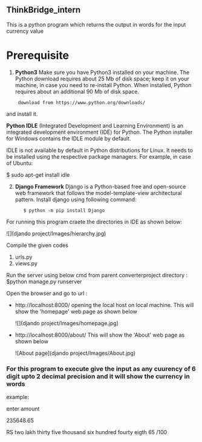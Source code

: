 ## ThinkBridge_intern

This is a python program which returns the output in words for the input currency value

# Prerequisite 
1. **Python3**
   Make sure you have Python3 installed on your machine.
The Python download requires about 25 Mb of disk space; keep it on your machine, in case you need to re-install Python. When installed, Python requires about an additional 90 Mb of disk space.

        download from https://www.python.org/downloads/      
and install it.

 **Python IDLE** (Integrated Development and Learning Environment) is an integrated development environment (IDE) for Python. The Python installer for Windows contains the IDLE module by default.

IDLE is not available by default in Python distributions for Linux. It needs to be installed using the respective package managers. For example, in case of Ubuntu:

$ sudo apt-get install idle

2. **Django Framework**
   Django is a Python-based free and open-source web framework that follows the model-template-view architectural pattern.
  Install django using following command:
  
          $ python -m pip install Django
  
  
 For running this program craete the directories in IDE as shown below:
 
   ![](djando project/Images/hierarchy.jpg)
  
 Compile the given codes
 1. urls.py
 2. views.py
 
Run the server using below cmd from parent converterproject directory : 
        $python manage.py runserver

Open the browser and go to url : 
 - http://localhost:8000/    opening the local host on local machine. This will show the 'homepage' web page as shown below
 
   ![](djando project/Images/homepage.jpg)
      
     
 - http://localhost:8000/about/  This will show the 'About' web page as shown below
 
   ![About page](djando project/Images/About.jpg)






### For this program to execute give the input as any cuurency of 6 digit upto 2 decimal precision and it will show the currency in words
example:

enter amount

235648.65

RS two lakh thirty five thousand six hundred fourty eigth
  65 /100
